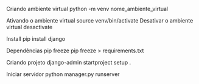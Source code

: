 Criando ambiente virtual
python -m venv nome_ambiente_virtual

Ativando o ambiente virtual
source venv/bin/activate
Desativar o ambiente virtual
desactivate

Install
pip install django

Dependências
pip freeze
pip freeze > requirements.txt

Criando projeto
django-admin startproject setup .

Iniciar servidor
python manager.py runserver
